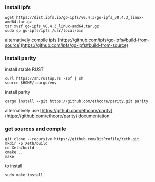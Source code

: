 ### install ipfs

```
wget https://dist.ipfs.io/go-ipfs/v0.4.3/go-ipfs_v0.4.3_linux-amd64.tar.gz
tar xvzf go-ipfs_v0.4.3_linux-amd64.tar.gz
sudo cp go-ipfs/ipfs /usr/local/bin
```
alternatively compile ipfs [https://github.com/ipfs/go-ipfs#build-from-source](https://github.com/ipfs/go-ipfs#build-from-source)


### install parity

install stable RUST 

```
curl https://sh.rustup.rs -sSf | sh
source $HOME/.cargo/env
```

install parity  
```
cargo install --git https://github.com/ethcore/parity.git parity
```

alternatively use [https://github.com/ethcore/parity](https://github.com/ethcore/parity) documentation

### get sources and compile
```
git clone --recursive https://github.com/BitProfile/Xeth.git
mkdir -p Xeth/build
cd Xeth/build
cmake ..
make
```

to install
```
sudo make install
```
